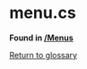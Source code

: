 # menu.cs
**Found in [/Menus](../BALLISTIC/Assets/Scripts/Menus/menu.cs)**

[Return to glossary](Glossary.md)


